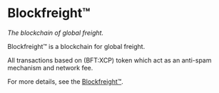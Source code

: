 # Blockfreight™

*The blockchain of global freight.*

Blockfreight™ is a blockchain for global freight.

All transactions based on (BFT:XCP) token which act as an anti-spam mechanism and network fee.

For more details, see the [Blockfreight™](https://blockfreight.com).